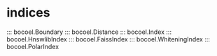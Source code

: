 # <code class="doc-symbol doc-symbol-nav doc-symbol-module"></code> indices

::: bocoel.Boundary
::: bocoel.Distance
::: bocoel.Index
::: bocoel.HnswlibIndex
::: bocoel.FaissIndex
::: bocoel.WhiteningIndex
::: bocoel.PolarIndex
